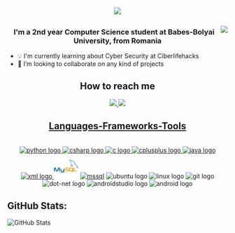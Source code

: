 <h1 align="center">
    <img src="https://readme-typing-svg.herokuapp.com/?font=Righteous&size=35&center=true&vCenter=true&width=500&height=70&duration=4000&lines=Hi+There!+👋;+I'm+Dana!;" />
</h1>

<img align="right" src="https://visitor-badge.laobi.icu/badge?page_id=Danamat07.Danamat07" />

<h3 align="center">I'm a 2nd year Computer Science student at Babes-Bolyai University, from Romania</h3>

  - 💡 I'm currently learning about Cyber Security at Ciberlifehacks
  - 👯 I’m looking to collaborate on any kind of projects

<h2 align="center"> How to reach me </h2>
<div align="center"> 
  <a href="mailto:marydanamat@gmail.com">
    <img src="https://img.shields.io/badge/Gmail-333333?style=for-the-badge&logo=gmail&logoColor=red" />
  </a>
  <a href="https://linkedin.com/in/dana-maria-matei-b17282310" target="_blank">
    <img src="https://img.shields.io/badge/LinkedIn-0077B5?style=for-the-badge&logo=linkedin&logoColor=white" target="_blank" />
</div>
      
<h2 align="center"> Languages-Frameworks-Tools </h2>
<br/>
<div align="center">
  <img src="https://cdn.jsdelivr.net/gh/devicons/devicon/icons/python/python-original.svg" height="50" alt="python logo"  />
  <img src="https://cdn.jsdelivr.net/gh/devicons/devicon/icons/csharp/csharp-original.svg" height="50" alt="csharp logo"  />
  <img src="https://cdn.jsdelivr.net/gh/devicons/devicon/icons/c/c-original.svg" height="50" alt="c logo"  />
  <img src="https://cdn.jsdelivr.net/gh/devicons/devicon/icons/cplusplus/cplusplus-original.svg" height="50" alt="cplusplus logo"  />
  <img src="https://cdn.jsdelivr.net/gh/devicons/devicon/icons/java/java-original.svg" height="50" alt="java logo"  />
  <img src="https://cdn.jsdelivr.net/gh/devicons/devicon/icons/xml/xml-original.svg" height="50" alt="xml logo"  />
  <a target="_blank" href="https://raw.githubusercontent.com/devicons/devicon/master/icons/mysql/mysql-original-wordmark.svg" style="display: inline-block;"><img src="https://raw.githubusercontent.com/devicons/devicon/master/icons/mysql/mysql-original-wordmark.svg" alt="mysql" width="56" height="56" /></a>
  <a target="_blank" href="https://www.svgrepo.com/show/303229/microsoft-sql-server-logo.svg" style="display: inline-block;"><img src="https://www.svgrepo.com/show/303229/microsoft-sql-server-logo.svg" alt="mssql" width="56" height="56" /></a>
  <img src="https://cdn.jsdelivr.net/gh/devicons/devicon/icons/ubuntu/ubuntu-plain.svg" height="50" alt="ubuntu logo"  />
  <img src="https://cdn.jsdelivr.net/gh/devicons/devicon/icons/linux/linux-original.svg" height="50" alt="linux logo"  />
  <img src="https://cdn.jsdelivr.net/gh/devicons/devicon/icons/git/git-original.svg" height="50" alt="git logo"  />
  <img src="https://cdn.jsdelivr.net/gh/devicons/devicon/icons/dot-net/dot-net-original.svg" height="40" alt="dot-net logo"  />
  <img src="https://cdn.jsdelivr.net/gh/devicons/devicon/icons/androidstudio/androidstudio-original.svg" height="50" alt="androidstudio logo"  />
  <img src="https://cdn.jsdelivr.net/gh/devicons/devicon/icons/android/android-original.svg" height="50" alt="android logo"  />
</div>


## GitHub Stats:
![GitHub Stats](https://github-readme-stats.vercel.app/api/top-langs/?username=Danamat07&theme=default&show_icons=true&hide_border=true&layout=compact)
